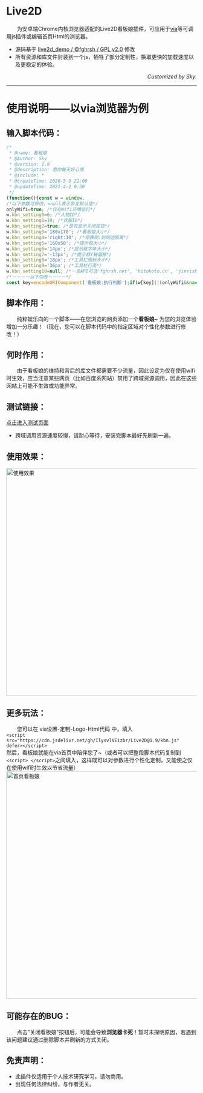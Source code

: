 # Live2D
&emsp;&emsp;为安卓端Chrome内核浏览器适配的Live2D看板娘插件，可应用于[via](https://viayoo.com/zh-cn/)等可调用js插件或编辑首页Html的浏览器。
- 源码基于 [live2d_demo / ©fghrsh / GPL v2.0](https://github.com/fghrsh/live2d_demo) 修改
- 所有资源和库文件封装到一个js，牺牲了部分定制性，换取更快的加载速度以及更稳定的体验。

*<p align="right">Customized by Sky.</p>*

------------

# 使用说明——以via浏览器为例
## 输入脚本代码：
```javascript
/*
 * @name: 看板娘
 * @Author: Sky
 * @version: 1.9
 * @description: 愿你每天好心情
 * @include: *
 * @createTime: 2020-5-9 21:00
 * @updateTime: 2021-4-2 0:30
 */
(function(){const w = window,
/*以下参数可修改，=null表示恢复默认值*/
onlyWifi=true; /*仅在Wifi环境运行*/
w.kbn_setting0=6; /*人物ID*/
w.kbn_setting1=19; /*衣服ID*/
w.kbn_setting2=true; /*是否显示关闭按钮*/
w.kbn_setting3='180x170'; /*看板娘大小*/
w.kbn_setting4='right:10'; /*停靠侧:到侧边距离*/
w.kbn_setting5='160x50'; /*提示框大小*/
w.kbn_setting6='14px'; /*提示框字体大小*/
w.kbn_setting7='-13px'; /*提示框Y轴偏移*/
w.kbn_setting8='18px'; /*工具栏图标大小*/
w.kbn_setting9='36px'; /*工具栏行高*/
w.kbn_setting10=null; /*一言API可选'fghrsh.net', 'hitokoto.cn', 'jinrishici.com'(古诗词)*/
/*－－－－以下勿改－－－－*/
const key=encodeURIComponent('看板娘:执行判断');if(w[key]||(onlyWifi&&navigator.connection.type!='wifi')){return;}try{w[key]=true;const lib=document.createElement('script');lib.src='https://cdn.jsdelivr.net/gh/IlysvlVEizbr/Live2D@1.9/kbn.js';lib.defer=true;document.body.append(lib);}catch(err){console.log('看板娘：',err);}})();
```
## 脚本作用：
&emsp;&emsp;纯粹娱乐向的一个脚本——在您浏览的网页添加一个**看板娘**~ 为您的浏览体验增加一分乐趣！（现在，您可以在脚本代码中的指定区域对个性化参数进行修改！）
## 何时作用：
&emsp;&emsp;由于看板娘的维持和背后的库文件都需要不少流量，因此设定为仅在使用wifi时生效，应当注意某些网页（比如百度系网站）禁用了跨域资源调用，因此在这些网站上可能不生效或功能异常。
## 测试链接：
[点击进入测试页面](https://m.bilibili.com/bangumi/play/ss530)
- 跨域调用资源速度较慢，请耐心等待，安装完脚本最好先刷新一遍。
## 使用效果：
<img src="https://i.loli.net/2020/05/09/9eCqx7MHbohdfJ8.jpg"  alt="使用效果" height="600"></img>
## 更多玩法：
&emsp;&emsp;您可以在 via设置-定制-Logo-Html代码 中，填入<br>
`<script src="https://cdn.jsdelivr.net/gh/IlysvlVEizbr/Live2D@1.9/kbn.js" defer></script>`<br>
然后，看板娘就能在via首页中陪伴您了~（或者可以把整段脚本代码复制到`<script> </script>`之间填入，这样既可以对参数进行个性化定制，又能使之仅在使用wifi时生效以节省流量）  <br>
<img src="https://i.loli.net/2020/05/10/FWcanCAZbRE2kjd.jpg"  alt="首页看板娘" height="600"></img>
## 可能存在的BUG：
&emsp;&emsp;点击"关闭看板娘"按钮后，可能会导致**浏览器卡死**！暂时未探明原因，若遇到该问题建议通过删除脚本并刷新的方式关闭。
## 免责声明：
- 此插件仅适用于个人技术研究学习，请勿商用。
- 出现任何法律纠纷，与作者无关。
